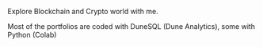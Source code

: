 Explore Blockchain and Crypto world with me.

Most of the portfolios are coded with DuneSQL (Dune Analytics), some with Python (Colab)
